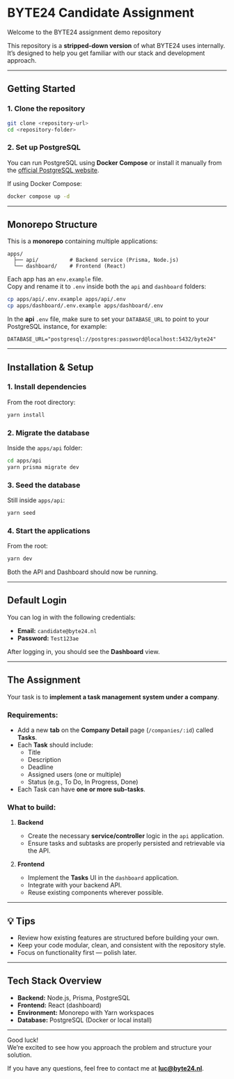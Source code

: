 # BYTE24 Candidate Assignment

Welcome to the BYTE24 assignment demo repository

This repository is a **stripped-down version** of what BYTE24 uses internally. It’s designed to help you get familiar with our stack and development approach.

---

## Getting Started

### 1. Clone the repository
```bash
git clone <repository-url>
cd <repository-folder>
```

### 2. Set up PostgreSQL
You can run PostgreSQL using **Docker Compose** or install it manually from the [official PostgreSQL website](https://www.postgresql.org/download/).

If using Docker Compose:
```bash
docker compose up -d
```

---

## Monorepo Structure

This is a **monorepo** containing multiple applications:

```
apps/
  ├── api/          # Backend service (Prisma, Node.js)
  └── dashboard/    # Frontend (React)
```

Each app has an `env.example` file.  
Copy and rename it to `.env` inside both the `api` and `dashboard` folders:

```bash
cp apps/api/.env.example apps/api/.env
cp apps/dashboard/.env.example apps/dashboard/.env
```

In the **api** `.env` file, make sure to set your `DATABASE_URL` to point to your PostgreSQL instance, for example:
```
DATABASE_URL="postgresql://postgres:password@localhost:5432/byte24"
```

---

## Installation & Setup

### 1. Install dependencies
From the root directory:
```bash
yarn install
```

### 2. Migrate the database
Inside the `apps/api` folder:
```bash
cd apps/api
yarn prisma migrate dev
```

### 3. Seed the database
Still inside `apps/api`:
```bash
yarn seed
```

### 4. Start the applications
From the root:
```bash
yarn dev
```

Both the API and Dashboard should now be running.

---

## Default Login

You can log in with the following credentials:

- **Email:** `candidate@byte24.nl`  
- **Password:** `Test123ae`

After logging in, you should see the **Dashboard** view.

---

## The Assignment

Your task is to **implement a task management system under a company**.

### Requirements:
- Add a new **tab** on the **Company Detail** page (`/companies/:id`) called **Tasks**.
- Each **Task** should include:
  - Title  
  - Description  
  - Deadline  
  - Assigned users (one or multiple)  
  - Status (e.g., To Do, In Progress, Done)
- Each Task can have **one or more sub-tasks**.

### What to build:
1. **Backend**
   - Create the necessary **service/controller** logic in the `api` application.
   - Ensure tasks and subtasks are properly persisted and retrievable via the API.

2. **Frontend**
   - Implement the **Tasks** UI in the `dashboard` application.
   - Integrate with your backend API.
   - Reuse existing components wherever possible.

---

## 💡 Tips

- Review how existing features are structured before building your own.
- Keep your code modular, clean, and consistent with the repository style.
- Focus on functionality first — polish later.

---

## Tech Stack Overview

- **Backend:** Node.js, Prisma, PostgreSQL  
- **Frontend:** React (dashboard)  
- **Environment:** Monorepo with Yarn workspaces  
- **Database:** PostgreSQL (Docker or local install)

---

Good luck!  
We’re excited to see how you approach the problem and structure your solution. 

If you have any questions, feel free to contact me at **luc@byte24.nl**.
